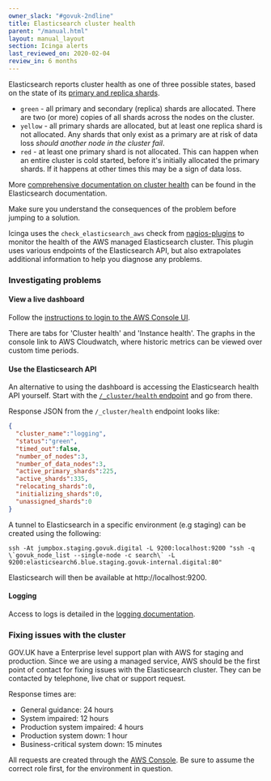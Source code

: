 ```yaml
---
owner_slack: "#govuk-2ndline"
title: Elasticsearch cluster health
parent: "/manual.html"
layout: manual_layout
section: Icinga alerts
last_reviewed_on: 2020-02-04
review_in: 6 months
---
```


Elasticsearch reports cluster health as one of three possible states, based on
the state of its [primary and replica shards][primary-and-replica-shards].

- `green` - all primary and secondary (replica) shards are allocated. There are
  two (or more) copies of all shards across the nodes on the cluster.
- `yellow` - all primary shards are allocated, but at least one replica shard
  is not allocated. Any shards that only exist as a primary are at risk of data
  loss _should another node in the cluster fail_.
- `red` - at least one primary shard is not allocated. This can happen when an
  entire cluster is cold started, before it's initially allocated the primary
  shards. If it happens at other times this may be a sign of data loss.

[primary-and-replica-shards]: https://www.elastic.co/guide/en/elasticsearch/reference/2.4/_basic_concepts.html#_shards_amp_replicas

More [comprehensive documentation on cluster health][cluster-health-endpoint]
can be found in the Elasticsearch documentation.

Make sure you understand the consequences of the problem before jumping to a
solution.

Icinga uses the `check_elasticsearch_aws` check from [nagios-plugins][] to
monitor the health of the AWS managed Elasticsearch cluster. This plugin uses
various endpoints of the Elasticsearch API, but also extrapolates additional
information to help you diagnose any problems.

[nagios-plugins]: https://github.com/alphagov/nagios-plugins/

### Investigating problems

#### View a live dashboard

Follow the [instructions to login to the AWS Console UI](/manual/access-aws-console.html).

There are tabs for 'Cluster health' and 'Instance health'.  The graphs in the
console link to AWS Cloudwatch, where historic metrics can be viewed over custom
time periods.

#### Use the Elasticsearch API

An alternative to using the dashboard is accessing the Elasticsearch health API
yourself. Start with the [`/_cluster/health` endpoint][cluster-health-endpoint]
and go from there.

[cluster-health-endpoint]: http://www.elasticsearch.org/guide/en/elasticsearch/reference/current/cluster-health.html

Response JSON from the `/_cluster/health` endpoint looks like:

```json
{
  "cluster_name":"logging",
  "status":"green",
  "timed_out":false,
  "number_of_nodes":3,
  "number_of_data_nodes":3,
  "active_primary_shards":225,
  "active_shards":335,
  "relocating_shards":0,
  "initializing_shards":0,
  "unassigned_shards":0
}
```

A tunnel to Elasticsearch in a specific environment (e.g staging) can be created
using the following:

```
ssh -At jumpbox.staging.govuk.digital -L 9200:localhost:9200 "ssh -q \`govuk_node_list --single-node -c search\` -L 9200:elasticsearch6.blue.staging.govuk-internal.digital:80"
```

Elasticsearch will then be available at http://localhost:9200.

#### Logging

Access to logs is detailed in the [logging documentation](/manual/logging.html#elasticsearch).

### Fixing issues with the cluster

GOV.UK have a Enterprise level support plan with AWS for staging and
production. Since we are using a managed service, AWS should be the first point
of contact for fixing issues with the Elasticsearch cluster.  They can be
contacted by telephone, live chat or support request.

Response times are:

- General guidance: 24 hours
- System impaired: 12 hours
- Production system impaired: 4 hours
- Production system down: 1 hour
- Business-critical system down: 15 minutes

All requests are created through the [AWS Console](https://console.aws.amazon.com/support/home).
Be sure to assume the correct role first, for the environment in question.
